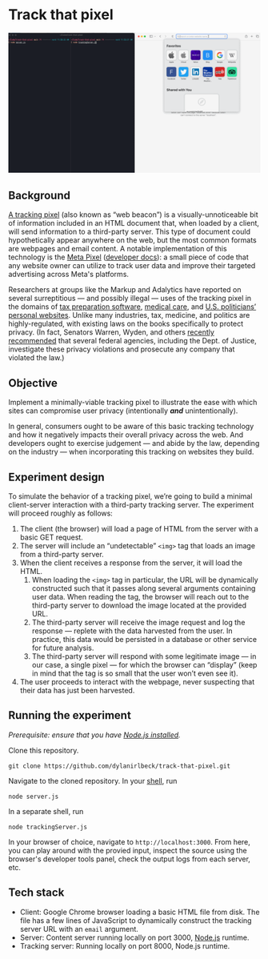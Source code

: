 # Track that pixel

![Tracking pixel demo](tracking_pixel.gif)

## Background

[A tracking pixel](https://en.wikipedia.org/wiki/Web_beacon) (also known as “web beacon”) is a visually-unnoticeable bit of information included in an HTML document that, when loaded by a client, will send information to a third-party server. This type of document could hypothetically appear anywhere on the web, but the most common formats are webpages and email content. A notable implementation of this technology is the [Meta Pixel](https://www.facebook.com/business/tools/meta-pixel/) ([developer docs](https://developers.facebook.com/docs/meta-pixel)): a small piece of code that any website owner can utilize to track user data and improve their targeted advertising across Meta's platforms.

Researchers at groups like the Markup and Adalytics have reported on several surreptitious — and possibly illegal — uses of the tracking pixel in the domains of [tax preparation software](https://themarkup.org/pixel-hunt/2022/11/22/tax-filing-websites-have-been-sending-users-financial-information-to-facebook), [medical care](https://themarkup.org/pixel-hunt/2022/06/16/facebook-is-receiving-sensitive-medical-information-from-hospital-websites), and [U.S. politicians’ personal websites](https://adalytics.io/blog/is-congress-leaking-your-data). Unlike many industries, tax, medicine, and politics are highly-regulated, with existing laws on the books specifically to protect privacy. (In fact, Senators Warren, Wyden, and others [recently recommended](https://www.warren.senate.gov/oversight/reports/in-new-report-senators-warren-wyden-lawmakers-reveal-massive-likely-illegal-breach-of-taxpayer-privacy-by-tax-prep-companies-with-meta_call-for-agencies-to-investigate-prosecute) that several federal agencies, including the Dept. of Justice, investigate these privacy violations and prosecute any company that violated the law.)

## Objective

Implement a minimally-viable tracking pixel to illustrate the ease with which sites can compromise user privacy (intentionally **_and_** unintentionally).

In general, consumers ought to be aware of this basic tracking technology and how it negatively impacts their overall privacy across the web. And developers ought to exercise judgement — and abide by the law, depending on the industry — when incorporating this tracking on websites they build.

## Experiment design

To simulate the behavior of a tracking pixel, we’re going to build a minimal client-server interaction with a third-party tracking server. The experiment will proceed roughly as follows:

1. The client (the browser) will load a page of HTML from the server with a basic GET request.
2. The server will include an “undetectable” `<img>` tag that loads an image from a third-party server.
3. When the client receives a response from the server, it will load the HTML.
   1. When loading the `<img>` tag in particular, the URL will be dynamically constructed such that it passes along several arguments containing user data. When reading the tag, the browser will reach out to the third-party server to download the image located at the provided URL.
   2. The third-party server will receive the image request and log the response — replete with the data harvested from the user. In practice, this data would be persisted in a database or other service for future analysis.
   3. The third-party server will respond with some legitimate image — in our case, a single pixel — for which the browser can “display” (keep in mind that the tag is so small that the user won’t even see it).
4. The user proceeds to interact with the webpage, never suspecting that their data has just been harvested.

## Running the experiment

_Prerequisite: ensure that you have [Node.js
installed](https://nodejs.org/en)._

Clone this repository.

```
git clone https://github.com/dylanirlbeck/track-that-pixel.git
```

Navigate to the cloned repository. In your [shell](<https://en.wikipedia.org/wiki/Shell_(computing)>), run

```
node server.js
```

In a separate shell, run

```
node trackingServer.js
```

In your browser of choice, navigate to `http://localhost:3000`. From here, you
can play around with the provied input, inspect the source using the browser's
developer tools panel, check the output logs from each server, etc.

## Tech stack

- Client: Google Chrome browser loading a basic HTML file from disk. The file
  has a few lines of JavaScript to dynamically construct the tracking server URL
  with an `email` argument.
- Server: Content server running locally on port 3000, [Node.js](https://nodejs.org/en) runtime.
- Tracking server: Running locally on port 8000, Node.js runtime.
